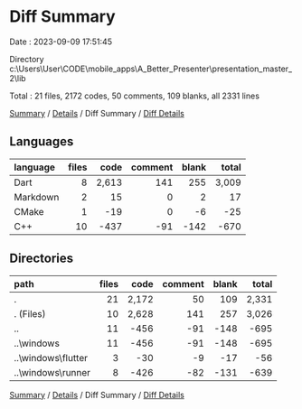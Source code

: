 # Diff Summary

Date : 2023-09-09 17:51:45

Directory c:\\Users\\User\\CODE\\mobile_apps\\A_Better_Presenter\\presentation_master_2\\lib

Total : 21 files,  2172 codes, 50 comments, 109 blanks, all 2331 lines

[Summary](results.md) / [Details](details.md) / Diff Summary / [Diff Details](diff-details.md)

## Languages
| language | files | code | comment | blank | total |
| :--- | ---: | ---: | ---: | ---: | ---: |
| Dart | 8 | 2,613 | 141 | 255 | 3,009 |
| Markdown | 2 | 15 | 0 | 2 | 17 |
| CMake | 1 | -19 | 0 | -6 | -25 |
| C++ | 10 | -437 | -91 | -142 | -670 |

## Directories
| path | files | code | comment | blank | total |
| :--- | ---: | ---: | ---: | ---: | ---: |
| . | 21 | 2,172 | 50 | 109 | 2,331 |
| . (Files) | 10 | 2,628 | 141 | 257 | 3,026 |
| .. | 11 | -456 | -91 | -148 | -695 |
| ..\\windows | 11 | -456 | -91 | -148 | -695 |
| ..\\windows\\flutter | 3 | -30 | -9 | -17 | -56 |
| ..\\windows\\runner | 8 | -426 | -82 | -131 | -639 |

[Summary](results.md) / [Details](details.md) / Diff Summary / [Diff Details](diff-details.md)